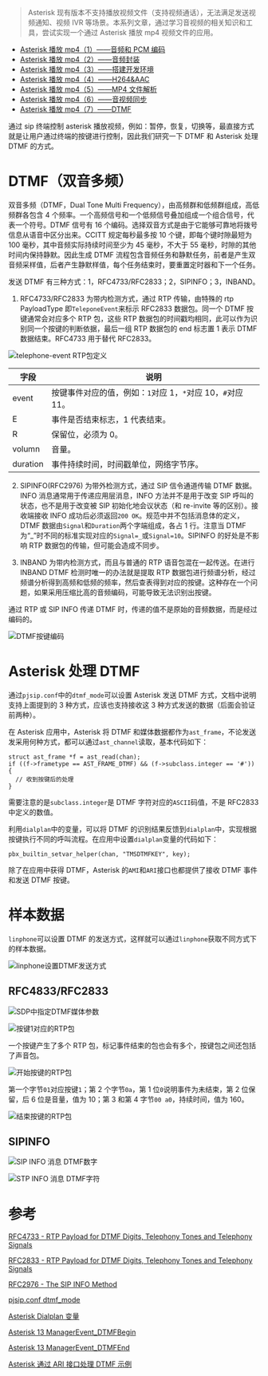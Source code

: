 > Asterisk 现有版本不支持播放视频文件（支持视频通话），无法满足发送视频通知、视频 IVR 等场景。本系列文章，通过学习音视频的相关知识和工具，尝试实现一个通过 Asterisk 播放 mp4 视频文件的应用。

- [Asterisk 播放 mp4（1）——音频和 PCM 编码](https://www.jianshu.com/p/760f8557d308)
- [Asterisk 播放 mp4（2）——音频封装](https://www.jianshu.com/p/dcfc6608488b)
- [Asterisk 播放 mp4（3）——搭建开发环境](https://www.jianshu.com/p/de070b95f748)
- [Asterisk 播放 mp4（4）——H264&AAC](https://www.jianshu.com/p/5d01a60d2b6c)
- [Asterisk 播放 mp4（5）——MP4 文件解析](https://www.jianshu.com/p/2c85abb4cf23)
- [Asterisk 播放 mp4（6）——音视频同步](https://www.jianshu.com/p/6b8c318e6ef1)
- [Asterisk 播放 mp4（7）——DTMF](https://www.jianshu.com/p/bed78861efac)

通过 sip 终端控制 asterisk 播放视频，例如：暂停，恢复，切换等，最直接方式就是让用户通过终端的按键进行控制，因此我们研究一下 DTMF 和 Asterisk 处理 DTMF 的方式。

# DTMF（双音多频）

双音多频（DTMF，Dual Tone Multi Frequency），由高频群和低频群组成，高低频群各包含 4 个频率。一个高频信号和一个低频信号叠加组成一个组合信号，代表一个符号。DTMF 信号有 16 个编码。选择双音方式是由于它能够可靠地将拨号信息从语音中区分出来。CCITT 规定每秒最多按 10 个键，即每个键时隙最短为 100 毫秒，其中音频实际持续时间至少为 45 毫秒，不大于 55 毫秒，时隙的其他时间内保持静默。因此生成 DTMF 流程包含音频任务和静默任务，前者是产生双音频采样值，后者产生静默样值，每个任务结束时，要重置定时器和下一个任务。

发送 DTMF 有三种方式：1，RFC4733/RFC2833；2，SIPINFO；3，INBAND。

1. RFC4733/RFC2833
   为带内检测方式，通过 RTP 传输，由特殊的 rtp PayloadType 即`TeleponeEvent`来标示 RFC2833 数据包。同一个 DTMF 按键通常会对应多个 RTP 包，这些 RTP 数据包的时间戳均相同，此可以作为识别同一个按键的判断依据，最后一组 RTP 数据包的 end 标志置 1 表示 DTMF 数据结束。RFC4733 用于替代 RFC2833。

![telephone-event RTP包定义](https://upload-images.jianshu.io/upload_images/258497-d11405936a472e82.png?imageMogr2/auto-orient/strip%7CimageView2/2/w/1240)

| 字段     | 说明                                                        |
| -------- | ----------------------------------------------------------- |
| event    | 按键事件对应的值，例如：`1`对应 1，`*`对应 10，`#`对应 11。 |
| E        | 事件是否结束标志，1 代表结束。                              |
| R        | 保留位，必须为 0。                                          |
| volumn   | 音量。                                                      |
| duration | 事件持续时间，时间戳单位，网络字节序。                      |

2. SIPINFO(RFC2976)
   为带外检测方式，通过 SIP 信令通道传输 DTMF 数据。INFO 消息通常用于传递应用层消息，INFO 方法并不是用于改变 SIP 呼叫的状态，也不是用于改变被 SIP 初始化地会议状态（和 re-invite 等的区别）。接收端接收 INFO 成功后必须返回`200 OK`。规范中并不包括消息体的定义，DTMF 数据由`Signal`和`Duration`两个字端组成，各占 1 行。注意当 DTMF 为“_”时不同的标准实现对应的`Signal=_`或`Signal=10`。SIPINFO 的好处是不影响 RTP 数据包的传输，但可能会造成不同步。

3. INBAND
   为带内检测方式，而且与普通的 RTP 语音包混在一起传送。在进行 INBAND DTMF 检测时唯一的办法就是提取 RTP 数据包进行频谱分析，经过频谱分析得到高频和低频的频率，然后查表得到对应的按键。这种存在一个问题，如果采用压缩比高的音频编码，可能导致无法识别出按键。

通过 RTP 或 SIP INFO 传递 DTMF 时，传递的值不是原始的音频数据，而是经过编码的。

![DTMF按键编码](https://upload-images.jianshu.io/upload_images/258497-00af5af9aa63404d.png?imageMogr2/auto-orient/strip%7CimageView2/2/w/1240)

# Asterisk 处理 DTMF

通过`pjsip.conf`中的`dtmf_mode`可以设置 Asterisk 发送 DTMF 方式，文档中说明支持上面提到的 3 种方式，应该也支持接收这 3 种方式发送的数据（后面会验证前两种）。

在 Asterisk 应用中，Asterisk 将 DTMF 和媒体数据都作为`ast_frame`，不论发送发采用何种方式，都可以通过`ast_channel`读取，基本代码如下：

```
struct ast_frame *f = ast_read(chan);
if ((f->frametype == AST_FRAME_DTMF) && (f->subclass.integer == '#')) {
  // 收到按键后的处理
}
```

需要注意的是`subclass.integer`是 DTMF 字符对应的`ASCII`码值，不是 RFC2833 中定义的数值。

利用`dialplan`中的变量，可以将 DTMF 的识别结果反馈到`dialplan`中，实现根据按键执行不同的呼叫流程。在应用中设置`dialplan`变量的代码如下：

```
pbx_builtin_setvar_helper(chan, "TMSDTMFKEY", key);
```

除了在应用中获得 DTMF，Asterisk 的`AMI`和`ARI`接口也都提供了接收 DTMF 事件和发送 DTMF 按键。

# 样本数据

`linphone`可以设置 DTMF 的发送方式，这样就可以通过`linphone`获取不同方式下的样本数据。

![linphone设置DTMF发送方式](https://upload-images.jianshu.io/upload_images/258497-2a386a0e04f31cd4.png?imageMogr2/auto-orient/strip%7CimageView2/2/w/1240)

## RFC4833/RFC2833

![SDP中指定DTMF媒体参数](https://upload-images.jianshu.io/upload_images/258497-802eedd2a5b04aed.png?imageMogr2/auto-orient/strip%7CimageView2/2/w/1240)

![按键1对应的RTP包](https://upload-images.jianshu.io/upload_images/258497-b7214e6a3700b671.png?imageMogr2/auto-orient/strip%7CimageView2/2/w/1240)

一个按键产生了多个 RTP 包，标记事件结束的包也会有多个，按键包之间还包括了声音包。

![开始按键的RTP包](https://upload-images.jianshu.io/upload_images/258497-71d1f39a77df2bc0.png?imageMogr2/auto-orient/strip%7CimageView2/2/w/1240)

第一个字节`01`对应按键`1`；第 2 个字节`0a`，第 1 位`0`说明事件为未结束，第 2 位保留，后 6 位是音量，值为 10；第 3 和第 4 字节`00 a0`，持续时间，值为 160。

![结束按键的RTP包](https://upload-images.jianshu.io/upload_images/258497-651eddabb2a49415.png?imageMogr2/auto-orient/strip%7CimageView2/2/w/1240)

## SIPINFO

![SIP INFO 消息 DTMF数字](https://upload-images.jianshu.io/upload_images/258497-d89692d51eb2b7d8.png?imageMogr2/auto-orient/strip%7CimageView2/2/w/1240)

![STP INFO 消息 DTMF字符](https://upload-images.jianshu.io/upload_images/258497-cca53352414d31a2.png?imageMogr2/auto-orient/strip%7CimageView2/2/w/1240)

# 参考

[RFC4733 - RTP Payload for DTMF Digits, Telephony Tones and Telephony Signals](https://www.ietf.org/rfc/rfc4733.txt)

[RFC2833 - RTP Payload for DTMF Digits, Telephony Tones and Telephony Signals](https://www.ietf.org/rfc/rfc2833.txt)

[RFC2976 - The SIP INFO Method](https://tools.ietf.org/html/rfc2976)

[pjsip.conf dtmf_mode](https://wiki.asterisk.org/wiki/display/AST/Asterisk+12+Configuration_res_pjsip#Asterisk12Configuration_res_pjsip-endpoint_dtmf_mode)

[Asterisk Dialplan 变量](https://wiki.asterisk.org/wiki/display/AST/Variables)

[Asterisk 13 ManagerEvent_DTMFBegin](https://wiki.asterisk.org/wiki/display/AST/Asterisk+13+ManagerEvent_DTMFBegin)

[Asterisk 13 ManagerEvent_DTMFEnd](https://wiki.asterisk.org/wiki/display/AST/Asterisk+13+ManagerEvent_DTMFEnd)

[Asterisk 通过 ARI 接口处理 DTMF 示例](https://github.com/asterisk/node-ari-client/blob/master/examples/playback.js)
